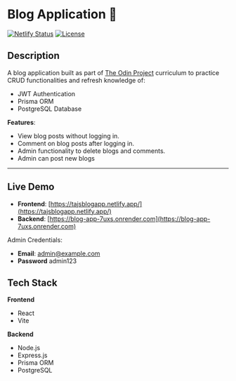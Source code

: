 # Blog Application 📝

[![Netlify Status](https://api.netlify.com/api/v1/badges/xyz/status)](https://tajsblogapp.netlify.app/)
[![License](https://img.shields.io/badge/license-MIT-green)](LICENSE)

## Description

A blog application built as part of [The Odin Project](https://www.theodinproject.com/) curriculum to practice CRUD functionalities and refresh knowledge of:

- JWT Authentication
- Prisma ORM
- PostgreSQL Database

**Features**:
- View blog posts without logging in.
- Comment on blog posts after logging in.
- Admin functionality to delete blogs and comments.
- Admin can post new blogs

---

## Live Demo

- **Frontend**: [https://tajsblogapp.netlify.app/](https://tajsblogapp.netlify.app/)
- **Backend**: [https://blog-app-7uxs.onrender.com](https://blog-app-7uxs.onrender.com)

Admin Credentials: 
- **Email**: admin@example.com
- **Password** admin123

## Tech Stack
**Frontend**
  - React
  - Vite

**Backend**
  - Node.js
  - Express.js
  - Prisma ORM
  - PostgreSQL
  
